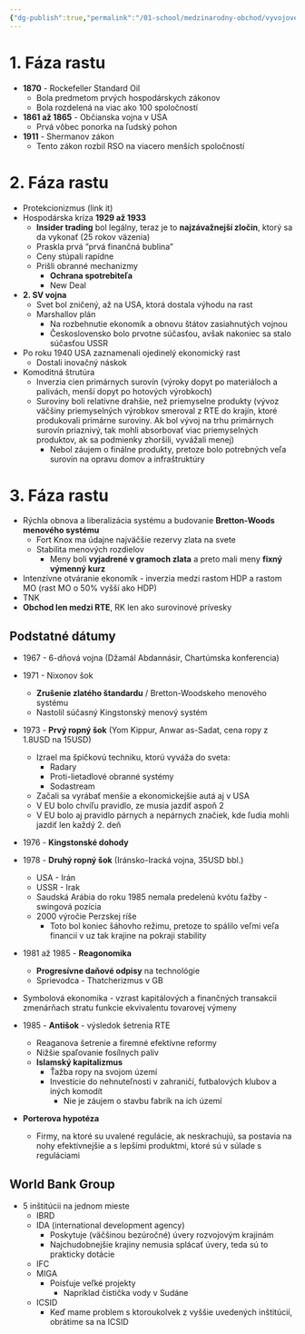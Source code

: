 ```yaml
---
{"dg-publish":true,"permalink":"/01-school/medzinarodny-obchod/vyvojove-fazy-medzinarodneho-obchodu/","tags":["year2","winterSemester","uniMO"]}
---
```


# 1. Fáza rastu
- **1870** - Rockefeller Standard Oil
	- Bola predmetom prvých hospodárskych zákonov
	- Bola rozdelená na viac ako 100 spoločností
- **1861 až 1865** - Občianska vojna v USA
	- Prvá vôbec ponorka na ľudský pohon
- **1911** - Shermanov zákon
	- Tento zákon rozbil RSO na viacero menších spoločností

# 2. Fáza rastu
- Protekcionizmus (link it)
- Hospodárska kríza **1929 až 1933**
	- **Insider trading** bol legálny, teraz je to **najzávažnejší zločin**, ktorý sa da vykonať (25 rokov väzenia)
	- Praskla prvá ”prvá finančná bublina”
	- Ceny stúpali rapídne
	- Prišli obranné mechanizmy
		- **Ochrana spotrebiteľa**
		- New Deal
- **2. SV vojna**
	- Svet bol zničený, až na USA, ktorá dostala výhodu na rast
	- Marshallov plán
		- Na rozbehnutie ekonomík a obnovu štátov zasiahnutých vojnou
		- Československo bolo prvotne súčasťou, avšak nakoniec sa stalo súčasťou USSR
- Po roku 1940 USA zaznamenali ojedinelý ekonomický rast
	- Dostali inovačný náskok
- Komoditná štrutúra
	- Inverzia cien primárnych surovín (výroky dopyt po materiáloch a palivách, menší dopyt po hotových výrobkoch)
	- Suroviny boli relatívne drahšie, než priemyselne produkty (vývoz väčšiny priemyselných výrobkov smeroval z RTE do krajín, ktoré produkovali primárne suroviny. Ak bol vývoj na trhu primárnych surovín priaznivý, tak mohli absorbovať viac priemyselných produktov, ak sa podmienky zhoršili, vyvážali menej)
		- Nebol záujem o finálne produkty, pretoze bolo potrebných veľa surovín na opravu domov a infraštruktúry

# 3. Fáza rastu
- Rýchla obnova a liberalizácia systému a budovanie **Bretton-Woods menového systému**
	- Fort Knox ma údajne najväčšie rezervy zlata na svete
	- Stabilita menových rozdielov
		- Meny boli **vyjadrené v gramoch zlata** a preto mali meny **fixný výmenný kurz**
- Intenzívne otváranie ekonomík - inverzia medzi rastom HDP a rastom MO (rast MO o 50% vyšší ako HDP)
- TNK
- **Obchod len medzi RTE**, RK len ako surovinové prívesky

## Podstatné dátumy
- 1967 - 6-dňová vojna (Džamál Abdannásir, Chartúmska konferencia)
- 1971 - Nixonov šok
	- **Zrušenie zlatého štandardu** / Bretton-Woodskeho menového systému
	- Nastolil súčasný Kingstonský menový systém
- 1973 - **Prvý ropný šok** (Yom Kippur, Anwar as-Sadat, cena ropy z 1.8USD na 15USD)
	- Izrael ma špičkovú techniku, ktorú vyváža do sveta:
		- Radary
		- Proti-lietadlové obranné systémy
		- Sodastream
	- Začali sa vyrábať menšie a ekonomickejšie autá aj v USA
	- V EU bolo chvíľu pravidlo, ze musia jazdiť aspoň 2
	- V EU bolo aj pravidlo párnych a nepárnych značiek, kde ľudia mohli jazdiť len každý 2. deň
- 1976 - **Kingstonské dohody**
- 1978 - **Druhý ropný šok** (Iránsko-Iracká vojna, 35USD bbl.)
	- USA - Irán
	- USSR - Irak
	- Saudská Arábia do roku 1985 nemala predelenú kvótu ťažby - swingová pozícia
	- 2000 výročie Perzskej ríše
		- Toto bol koniec šáhovho režimu, pretoze to spálilo veľmi veľa financií v uz tak krajine na pokraji stability
- 1981 až 1985 - **Reagonomika**
	- **Progresívne daňové odpisy** na technológie
	- Sprievodca - Thatcherizmus v GB
- Symbolová ekonomika - vzrast kapitálových a finančných transakcii zmenárňach stratu funkcie ekvivalentu tovarovej výmeny
- 1985 - **Antišok** - výsledok šetrenia RTE
	- Reaganova šetrenie a firemné efektívne reformy
	- Nižšie spaľovanie fosílnych palív
	- **Islamský kapitalizmus**
		- Ťažba ropy na svojom území
		- Investície do nehnuteľnosti v zahraničí, futbalových klubov a iných komodít
			- Nie je záujem o stavbu fabrík na ich území

- **Porterova hypotéza**
	- Firmy, na ktoré su uvalené regulácie, ak neskrachujú, sa postavia na nohy efektívnejšie a s lepšími produktmi, ktoré sú v súlade s reguláciami

## World Bank Group
- 5 inštitúcii na jednom mieste
	- IBRD
	- IDA (international development agency)
		- Poskytuje (väčšinou bezúročné) úvery rozvojovým krajinám
		- Najchudobnejšie krajiny nemusia splácať úvery, teda sú to prakticky dotácie
	- IFC
	- MIGA
		- Poisťuje veľké projekty
			- Napríklad čistička vody v Sudáne
	- ICSID
		- Keď mame problem s ktoroukolvek z vyššie uvedených inštitúcií, obrátime sa na ICSID